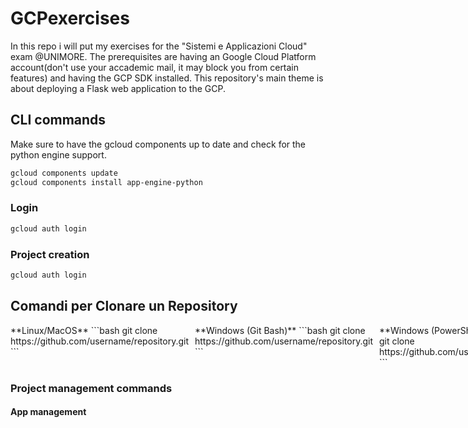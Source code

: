 # GCPexercises
In this repo i will put my exercises for the "Sistemi e Applicazioni Cloud" exam @UNIMORE. The prerequisites are having an Google Cloud Platform account(don't use your accademic mail, it may block you from certain features) and having the GCP SDK installed. This repository's main theme is about deploying a Flask web application to the GCP.

## CLI commands
Make sure to have the gcloud components up to date and check for the python engine support.
```bash
gcloud components update
gcloud components install app-engine-python
```

### Login 
```bash
gcloud auth login
```

### Project creation
```bash
gcloud auth login
```


## Comandi per Clonare un Repository

<div style="display: flex; gap: 10px;">

<div style="flex: 1;">
**Linux/MacOS**
```bash
git clone https://github.com/username/repository.git
```
</div> 
<div style="flex: 1;"> 
**Windows (Git Bash)** 
  ```bash 
     git clone https://github.com/username/repository.git 
  ``` 
</div> 
<div style="flex: 1;"> 
  **Windows (PowerShell)** 
    ```powershell 
       git clone https://github.com/username/repository.git 
    ``` 
</div> 
</div>



### Project management commands


#### App management
